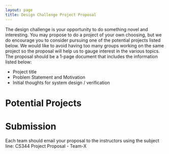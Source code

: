 ```yaml
---
layout: page
title: Design Challenge Project Proposal
---
```


The design challenge is your opportunity to do something novel and interesting. You may propose to do a project of your own choosing, but we do encourage you to consider pursuing one of the potential projects listed below. We would like to avoid having too many groups working on the same project so the proposal will help us to gauge interest in the various topics. The proposal should be a 1-page document that includes the information listed below:

* Project title
* Problem Statement and Motivation
* Initial thoughts for system design / verification

# Potential Projects


# Submission

Each team should email your proposal to the instructors using the subject line: CS344 Project Proposal - Team-X




